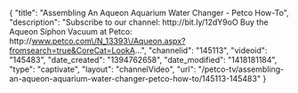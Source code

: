 {
    "title": "Assembling An Aqueon Aquarium Water Changer - Petco How-To",
    "description": "Subscribe to our channel: http:\/\/bit.ly\/12dY9oO Buy the Aqueon Siphon Vacuum at Petco: http:\/\/www.petco.com\/N_13393\/Aqueon.aspx?fromsearch=true&CoreCat=LookA...",
    "channelid": "145113",
    "videoid": "145483",
    "date_created": "1394762658",
    "date_modified": "1418181184",
    "type": "captivate",
    "layout": "channelVideo",
    "url": "\/petco-tv\/assembling-an-aqueon-aquarium-water-changer-petco-how-to\/145113-145483"
}